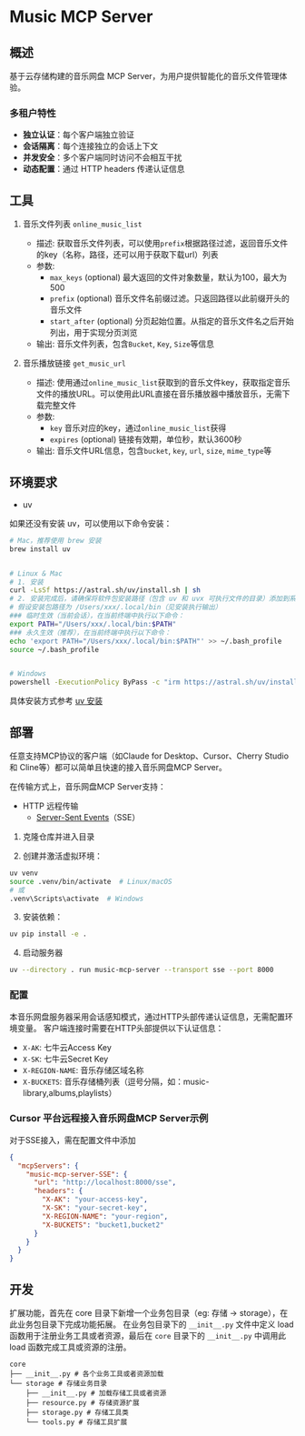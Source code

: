 # Music MCP Server

## 概述

基于云存储构建的音乐网盘 MCP Server，为用户提供智能化的音乐文件管理体验。

### 多租户特性

- **独立认证**：每个客户端独立验证
- **会话隔离**：每个连接独立的会话上下文
- **并发安全**：多个客户端同时访问不会相互干扰
- **动态配置**：通过 HTTP headers 传递认证信息

## 工具

1. 音乐文件列表 `online_music_list`
    - 描述: 获取音乐文件列表，可以使用`prefix`根据路径过滤，返回音乐文件的key（名称，路径，还可以用于获取下载url）列表
    - 参数:
      - `max_keys` (optional) 最大返回的文件对象数量，默认为100，最大为500
      - `prefix` (optional) 音乐文件名前缀过滤。只返回路径以此前缀开头的音乐文件
      - `start_after` (optional) 分页起始位置。从指定的音乐文件名之后开始列出，用于实现分页浏览
    - 输出: 音乐文件列表，包含`Bucket`, `Key`, `Size`等信息

2. 音乐播放链接 `get_music_url`
    - 描述: 使用通过`online_music_list`获取到的音乐文件key，获取指定音乐文件的播放URL。可以使用此URL直接在音乐播放器中播放音乐，无需下载完整文件
    - 参数:
      - `key` 音乐对应的key，通过`online_music_list`获得
      - `expires` (optional) 链接有效期，单位秒，默认3600秒
    - 输出: 音乐文件URL信息，包含`bucket`, `key`, `url`, `size`, `mime_type`等

## 环境要求

- uv

如果还没有安装 uv，可以使用以下命令安装：

```bash
# Mac，推荐使用 brew 安装
brew install uv


# Linux & Mac
# 1. 安装
curl -LsSf https://astral.sh/uv/install.sh | sh
# 2. 安装完成后，请确保将软件包安装路径（包含 uv 和 uvx 可执行文件的目录）添加到系统的 PATH 环境变量中。
# 假设安装包路径为 /Users/xxx/.local/bin（见安装执行输出）
### 临时生效（当前会话），在当前终端中执行以下命令：
export PATH="/Users/xxx/.local/bin:$PATH"
### 永久生效（推荐），在当前终端中执行以下命令：
echo 'export PATH="/Users/xxx/.local/bin:$PATH"' >> ~/.bash_profile
source ~/.bash_profile


# Windows
powershell -ExecutionPolicy ByPass -c "irm https://astral.sh/uv/install.ps1 | iex"
```

具体安装方式参考 [uv 安装](https://docs.astral.sh/uv/getting-started/installation/#pypi)

## 部署

任意支持MCP协议的客户端（如Claude for Desktop、Cursor、Cherry Studio 和 Cline等）都可以简单且快速的接入音乐网盘MCP Server。

在传输方式上，音乐网盘MCP Server支持：

- HTTP 远程传输
  - [Server-Sent Events](https://en.wikipedia.org/wiki/Server-sent_events)（SSE）

1. 克隆仓库并进入目录

2. 创建并激活虚拟环境：

  ```bash
  uv venv
  source .venv/bin/activate  # Linux/macOS
  # 或
  .venv\Scripts\activate  # Windows
  ```

3. 安装依赖：

  ```bash
  uv pip install -e .
  ```

4. 启动服务器

```bash
uv --directory . run music-mcp-server --transport sse --port 8000
```

### 配置

本音乐网盘服务器采用会话感知模式，通过HTTP头部传递认证信息，无需配置环境变量。
客户端连接时需要在HTTP头部提供以下认证信息：

- `X-AK`: 七牛云Access Key
- `X-SK`: 七牛云Secret Key  
- `X-REGION-NAME`: 音乐存储区域名称
- `X-BUCKETS`: 音乐存储桶列表（逗号分隔，如：music-library,albums,playlists）

### Cursor 平台远程接入音乐网盘MCP Server示例

对于SSE接入，需在配置文件中添加

```json
{
  "mcpServers": {
    "music-mcp-server-SSE": {
      "url": "http://localhost:8000/sse",
      "headers": {
        "X-AK": "your-access-key",
        "X-SK": "your-secret-key",
        "X-REGION-NAME": "your-region",
        "X-BUCKETS": "bucket1,bucket2"
      }
    }
  }
}
```

## 开发

扩展功能，首先在 core 目录下新增一个业务包目录（eg: 存储 -> storage），在此业务包目录下完成功能拓展。
在业务包目录下的 `__init__.py` 文件中定义 load 函数用于注册业务工具或者资源，最后在 `core` 目录下的 `__init__.py`
中调用此 load 函数完成工具或资源的注册。

```shell
core
├── __init__.py # 各个业务工具或者资源加载
└── storage # 存储业务目录
    ├── __init__.py # 加载存储工具或者资源
    ├── resource.py # 存储资源扩展
    ├── storage.py # 存储工具类
    └── tools.py # 存储工具扩展
```

